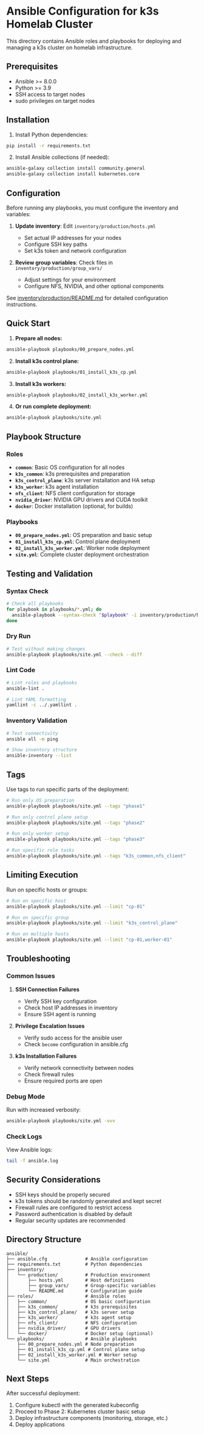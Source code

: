 # Ansible Configuration for k3s Homelab Cluster

This directory contains Ansible roles and playbooks for deploying and managing a k3s cluster on homelab infrastructure.

## Prerequisites

- Ansible >= 8.0.0
- Python >= 3.9
- SSH access to target nodes
- sudo privileges on target nodes

## Installation

1. Install Python dependencies:
```bash
pip install -r requirements.txt
```

2. Install Ansible collections (if needed):
```bash
ansible-galaxy collection install community.general
ansible-galaxy collection install kubernetes.core
```

## Configuration

Before running any playbooks, you must configure the inventory and variables:

1. **Update inventory**: Edit `inventory/production/hosts.yml`
   - Set actual IP addresses for your nodes
   - Configure SSH key paths
   - Set k3s token and network configuration

2. **Review group variables**: Check files in `inventory/production/group_vars/`
   - Adjust settings for your environment
   - Configure NFS, NVIDIA, and other optional components

See [inventory/production/README.md](inventory/production/README.md) for detailed configuration instructions.

## Quick Start

1. **Prepare all nodes:**
```bash
ansible-playbook playbooks/00_prepare_nodes.yml
```

2. **Install k3s control plane:**
```bash
ansible-playbook playbooks/01_install_k3s_cp.yml
```

3. **Install k3s workers:**
```bash
ansible-playbook playbooks/02_install_k3s_worker.yml
```

4. **Or run complete deployment:**
```bash
ansible-playbook playbooks/site.yml
```

## Playbook Structure

### Roles

- **`common`**: Basic OS configuration for all nodes
- **`k3s_common`**: k3s prerequisites and preparation
- **`k3s_control_plane`**: k3s server installation and HA setup
- **`k3s_worker`**: k3s agent installation
- **`nfs_client`**: NFS client configuration for storage
- **`nvidia_driver`**: NVIDIA GPU drivers and CUDA toolkit
- **`docker`**: Docker installation (optional, for builds)

### Playbooks

- **`00_prepare_nodes.yml`**: OS preparation and basic setup
- **`01_install_k3s_cp.yml`**: Control plane deployment
- **`02_install_k3s_worker.yml`**: Worker node deployment
- **`site.yml`**: Complete cluster deployment orchestration

## Testing and Validation

### Syntax Check
```bash
# Check all playbooks
for playbook in playbooks/*.yml; do
  ansible-playbook --syntax-check "$playbook" -i inventory/production/hosts.yml
done
```

### Dry Run
```bash
# Test without making changes
ansible-playbook playbooks/site.yml --check --diff
```

### Lint Code
```bash
# Lint roles and playbooks
ansible-lint .

# Lint YAML formatting
yamllint -c ../.yamllint .
```

### Inventory Validation
```bash
# Test connectivity
ansible all -m ping

# Show inventory structure
ansible-inventory --list
```

## Tags

Use tags to run specific parts of the deployment:

```bash
# Run only OS preparation
ansible-playbook playbooks/site.yml --tags "phase1"

# Run only control plane setup
ansible-playbook playbooks/site.yml --tags "phase2"

# Run only worker setup
ansible-playbook playbooks/site.yml --tags "phase3"

# Run specific role tasks
ansible-playbook playbooks/site.yml --tags "k3s_common,nfs_client"
```

## Limiting Execution

Run on specific hosts or groups:

```bash
# Run on specific host
ansible-playbook playbooks/site.yml --limit "cp-01"

# Run on specific group
ansible-playbook playbooks/site.yml --limit "k3s_control_plane"

# Run on multiple hosts
ansible-playbook playbooks/site.yml --limit "cp-01,worker-01"
```

## Troubleshooting

### Common Issues

1. **SSH Connection Failures**
   - Verify SSH key configuration
   - Check host IP addresses in inventory
   - Ensure SSH agent is running

2. **Privilege Escalation Issues**
   - Verify sudo access for the ansible user
   - Check `become` configuration in ansible.cfg

3. **k3s Installation Failures**
   - Verify network connectivity between nodes
   - Check firewall rules
   - Ensure required ports are open

### Debug Mode

Run with increased verbosity:

```bash
ansible-playbook playbooks/site.yml -vvv
```

### Check Logs

View Ansible logs:

```bash
tail -f ansible.log
```

## Security Considerations

- SSH keys should be properly secured
- k3s tokens should be randomly generated and kept secret
- Firewall rules are configured to restrict access
- Password authentication is disabled by default
- Regular security updates are recommended

## Directory Structure

```
ansible/
├── ansible.cfg              # Ansible configuration
├── requirements.txt         # Python dependencies
├── inventory/
│   └── production/          # Production environment
│       ├── hosts.yml        # Host definitions
│       ├── group_vars/      # Group-specific variables
│       └── README.md        # Configuration guide
├── roles/                   # Ansible roles
│   ├── common/              # OS basic configuration
│   ├── k3s_common/          # k3s prerequisites
│   ├── k3s_control_plane/   # k3s server setup
│   ├── k3s_worker/          # k3s agent setup
│   ├── nfs_client/          # NFS configuration
│   ├── nvidia_driver/       # GPU drivers
│   └── docker/              # Docker setup (optional)
└── playbooks/               # Ansible playbooks
    ├── 00_prepare_nodes.yml # Node preparation
    ├── 01_install_k3s_cp.yml # Control plane setup
    ├── 02_install_k3s_worker.yml # Worker setup
    └── site.yml             # Main orchestration
```

## Next Steps

After successful deployment:

1. Configure kubectl with the generated kubeconfig
2. Proceed to Phase 2: Kubernetes cluster basic setup
3. Deploy infrastructure components (monitoring, storage, etc.)
4. Deploy applications